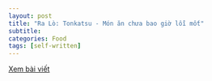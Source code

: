```yaml
---
layout: post
title: "Ra Lò: Tonkatsu - Món ăn chưa bao giờ lỗi mốt"
subtitle:
categories: Food
tags: [self-written]
---
```

[Xem bài viết](https://vietcetera.com/vn/ra-lo-tonkatsu-mon-an-chua-bao-gio-loi-mot)
